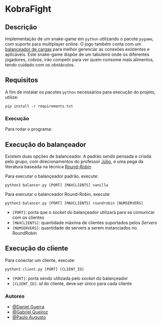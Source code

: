 # KobraFight

## Descrição
Implementação de um snake-game em `python` utilizando o pacote `pygame`, com suporte para multiplayer online.
O jogo também conta com um [balanceador de cargas](https://pt.wikipedia.org/wiki/Balanceamento_de_carga)
para melhor gerenciar as conexões existentes e aplicáveis. Este snake-game dispõe de um tabuleiro onde
os diferentes jogadores, *cobras*, irão competir para ver quem consome mais alimentos, tendo cuidado com os obstáculos.

## Requisitos
A fim de instalar os pacotes `python` necessários para execução do projeto, utilize:
```
pip install -r requirements.txt
```
### Execução

Para rodar o programa:

## Execução do balançeador

Existem duas opções de balanceador. A padrão sendo pensada e criada pelo grupo, com direcionamentos do professor
[Júlio](https://github.com/juliocpmelo), e uma pega da literatura baseada na técnica [Round-Robin](https://www.somosagility.com.br/balanceamento-de-carga-baseado-no-metodo-round-robin/)

Para executar o balançeador padrão, execute:
```
python3 balancer.py [PORT] [MAXCLIENTS] vanilla
```
Para executar o balanceador Round-Robin, execute:
```
python3 balancer.py [PORT] [MAXCLIENTS] roundrobin [NUMSERVERS]
```
- `[PORT]`: porta que o *socket* do balançeador utilizará para se comunicar com os clientes
- `[MAXCLIENTS]`: quantidade máxima de clientes suportados pelos *Servers*
- `[NUMSERVERS]`: quantidade de servers a serem instanciados no RoundRobin

## Execução do cliente

Para conectar um cliente, execute:
```
python3 client.py [PORT] [CLIENT_ID]
```
- `[PORT]`: porta sendo utilizada pelo *socket* do balançeador
- `[CLIENT_ID]`: *id* do cliente, deve ser único para cada cliente

### Autores

- [@Daniel Guerra](https://github.com/Codigos-de-Guerra)
- [@Gabriel Queiroz](https://github.com/gabriel-igorq)
- [@Paulo Augusto](https://github.com/pauloamed)
